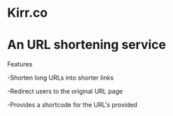 # Kirr.co
# An URL shortening service 

Features

-Shorten long URLs into shorter links

-Redirect users to the original URL page

-Provides a shortcode for the URL's provided
